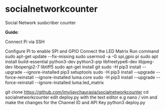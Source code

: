 # socialnetworkcounter
Social Network susbcriber counter


**Guide**:

Connect Pi via SSH

Configure PI to enable SPI and GPIO
Connect the LED Matrix
Run command
sudo apt-get update --fix-missing
sudo usermod -a -G spi,gpio pi
sudo apt install build-essential python3-dev python3-pip libfreetype6-dev libjpeg-dev libopenjp2-7 libtiff5
sudo apt-get install git
sudo -H pip3 install --upgrade --ignore-installed pip3 setuptools
sudo -H pip3 install --upgrade --force-reinstall --ignore-installed luma.core
sudo -H pip3 install --upgrade --force-reinstall --ignore-installed luma.led_matrix

git clone https://github.com/imvijaychaurasia/socialnetworkcounter
cd socialnetworkcounter
edit deploy.py with the text editor e.g nano / vim and make the changes for the Channel ID and API Key
python3 deploy.py
